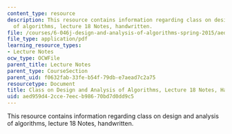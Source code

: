 ```yaml
---
content_type: resource
description: This resource contains information regarding class on design and analysis
  of algorithms, lecture 18 Notes, handwritten.
file: /courses/6-046j-design-and-analysis-of-algorithms-spring-2015/aed959d42cce7eecb98670bd7d0dd9c5_MIT6_046JS15_writtenlec18.pdf
file_type: application/pdf
learning_resource_types:
- Lecture Notes
ocw_type: OCWFile
parent_title: Lecture Notes
parent_type: CourseSection
parent_uid: f0632fab-33fe-b54f-79db-e7aead7c2a75
resourcetype: Document
title: Class on Design and Analysis of Algorithms, Lecture 18 Notes, Handwritten
uid: aed959d4-2cce-7eec-b986-70bd7d0dd9c5
---
```

This resource contains information regarding class on design and analysis of algorithms, lecture 18 Notes, handwritten.

